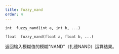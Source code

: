 ```yaml
---
title: fuzzy_nand
order: 4
---
```


`int  fuzzy_nand(int a, int b, ...)`

`float  fuzzy_nand(float a, float b, ...)`

返回输入模糊值的模糊"NAND"（扎德NAND）运算结果。
